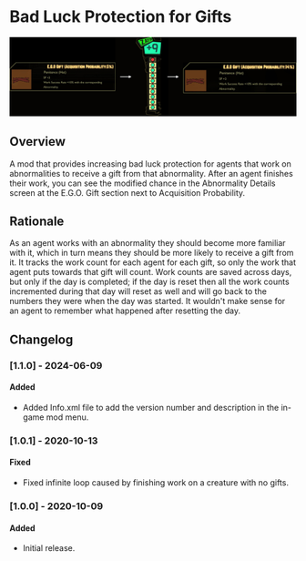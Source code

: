 # Bad Luck Protection for Gifts

![Bad Luck Protection for Gifts example](https://raw.githubusercontent.com/ctristan/lobotomy-corporation-mods/assets/bad-luck-protection.png)

## Overview

A mod that provides increasing bad luck protection for agents that work on abnormalities to receive a gift from that abnormality.
After an agent finishes their work, you can see the modified chance in the Abnormality Details screen at the E.G.O. Gift section next to Acquisition Probability.

## Rationale

As an agent works with an abnormality they should become more familiar with it, which in turn means they should be more likely to receive a gift from it.
It tracks the work count for each agent for each gift, so only the work that agent puts towards that gift will count.
Work counts are saved across days, but only if the day is completed; if the day is reset then all the work counts incremented during that day will reset as well and will go back to the numbers they were when the day was started.
It wouldn't make sense for an agent to remember what happened after resetting the day.

## Changelog

### [1.1.0] - 2024-06-09

#### Added

- Added Info.xml file to add the version number and description in the in-game mod menu.

### [1.0.1] - 2020-10-13

#### Fixed

- Fixed infinite loop caused by finishing work on a creature with no gifts.

### [1.0.0] - 2020-10-09

#### Added

- Initial release.
